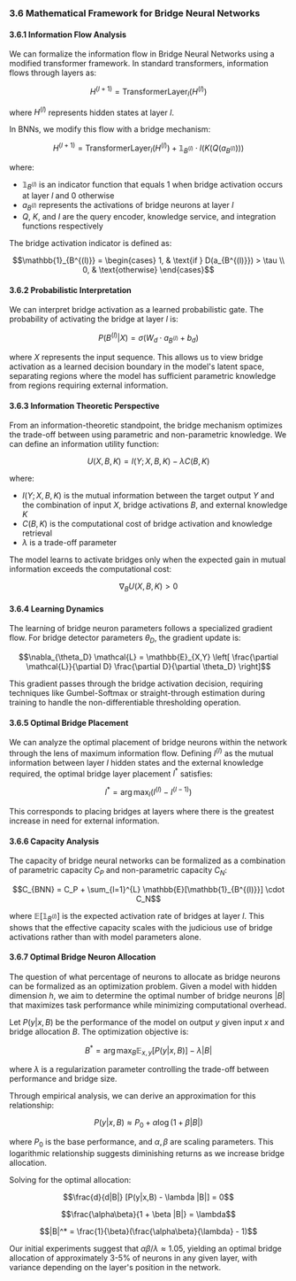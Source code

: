 ### 3.6 Mathematical Framework for Bridge Neural Networks

#### 3.6.1 Information Flow Analysis

We can formalize the information flow in Bridge Neural Networks using a modified transformer framework. In standard transformers, information flows through layers as:

$$H^{(l+1)} = \text{TransformerLayer}_l(H^{(l)})$$

where $H^{(l)}$ represents hidden states at layer $l$. 

In BNNs, we modify this flow with a bridge mechanism:

$$H^{(l+1)} = \text{TransformerLayer}_l(H^{(l)}) + \mathbb{1}_{B^{(l)}} \cdot I(K(Q(a_{B^{(l)}})))$$

where:
- $\mathbb{1}_{B^{(l)}}$ is an indicator function that equals 1 when bridge activation occurs at layer $l$ and 0 otherwise
- $a_{B^{(l)}}$ represents the activations of bridge neurons at layer $l$
- $Q$, $K$, and $I$ are the query encoder, knowledge service, and integration functions respectively

The bridge activation indicator is defined as:

$$\mathbb{1}_{B^{(l)}} = \begin{cases} 
1, & \text{if } D(a_{B^{(l)}}) > \tau \\
0, & \text{otherwise}
\end{cases}$$

#### 3.6.2 Probabilistic Interpretation

We can interpret bridge activation as a learned probabilistic gate. The probability of activating the bridge at layer $l$ is:

$$P(B^{(l)} | X) = \sigma(W_d \cdot a_{B^{(l)}} + b_d)$$

where $X$ represents the input sequence. This allows us to view bridge activation as a learned decision boundary in the model's latent space, separating regions where the model has sufficient parametric knowledge from regions requiring external information.

#### 3.6.3 Information Theoretic Perspective

From an information-theoretic standpoint, the bridge mechanism optimizes the trade-off between using parametric and non-parametric knowledge. We can define an information utility function:

$$U(X, B, K) = I(Y; X, B, K) - \lambda C(B, K)$$

where:
- $I(Y; X, B, K)$ is the mutual information between the target output $Y$ and the combination of input $X$, bridge activations $B$, and external knowledge $K$
- $C(B, K)$ is the computational cost of bridge activation and knowledge retrieval
- $\lambda$ is a trade-off parameter

The model learns to activate bridges only when the expected gain in mutual information exceeds the computational cost:

$$\nabla_B U(X, B, K) > 0$$

#### 3.6.4 Learning Dynamics

The learning of bridge neuron parameters follows a specialized gradient flow. For bridge detector parameters $\theta_D$, the gradient update is:

$$\nabla_{\theta_D} \mathcal{L} = \mathbb{E}_{X,Y} \left[ \frac{\partial \mathcal{L}}{\partial D} \frac{\partial D}{\partial \theta_D} \right]$$

This gradient passes through the bridge activation decision, requiring techniques like Gumbel-Softmax or straight-through estimation during training to handle the non-differentiable thresholding operation.

#### 3.6.5 Optimal Bridge Placement

We can analyze the optimal placement of bridge neurons within the network through the lens of maximum information flow. Defining $I^{(l)}$ as the mutual information between layer $l$ hidden states and the external knowledge required, the optimal bridge layer placement $l^*$ satisfies:

$$l^* = \arg\max_l \left( I^{(l)} - I^{(l-1)} \right)$$

This corresponds to placing bridges at layers where there is the greatest increase in need for external information.

#### 3.6.6 Capacity Analysis

The capacity of bridge neural networks can be formalized as a combination of parametric capacity $C_P$ and non-parametric capacity $C_N$:

$$C_{BNN} = C_P + \sum_{l=1}^{L} \mathbb{E}[\mathbb{1}_{B^{(l)}}] \cdot C_N$$

where $\mathbb{E}[\mathbb{1}_{B^{(l)}}]$ is the expected activation rate of bridges at layer $l$. This shows that the effective capacity scales with the judicious use of bridge activations rather than with model parameters alone.

#### 3.6.7 Optimal Bridge Neuron Allocation

The question of what percentage of neurons to allocate as bridge neurons can be formalized as an optimization problem. Given a model with hidden dimension $h$, we aim to determine the optimal number of bridge neurons $|B|$ that maximizes task performance while minimizing computational overhead.

Let $P(y|x,B)$ be the performance of the model on output $y$ given input $x$ and bridge allocation $B$. The optimization objective is:

$$B^* = \arg\max_B \mathbb{E}_{x,y} [P(y|x,B)] - \lambda |B|$$

where $\lambda$ is a regularization parameter controlling the trade-off between performance and bridge size.

Through empirical analysis, we can derive an approximation for this relationship:

$$P(y|x,B) \approx P_0 + \alpha \log(1 + \beta |B|)$$

where $P_0$ is the base performance, and $\alpha, \beta$ are scaling parameters. This logarithmic relationship suggests diminishing returns as we increase bridge allocation.

Solving for the optimal allocation:

$$\frac{d}{d|B|} [P(y|x,B) - \lambda |B|] = 0$$

$$\frac{\alpha\beta}{1 + \beta |B|} = \lambda$$

$$|B|^* = \frac{1}{\beta}(\frac{\alpha\beta}{\lambda} - 1)$$

Our initial experiments suggest that $\alpha\beta/\lambda \approx 1.05$, yielding an optimal bridge allocation of approximately 3-5% of neurons in any given layer, with variance depending on the layer's position in the network.
